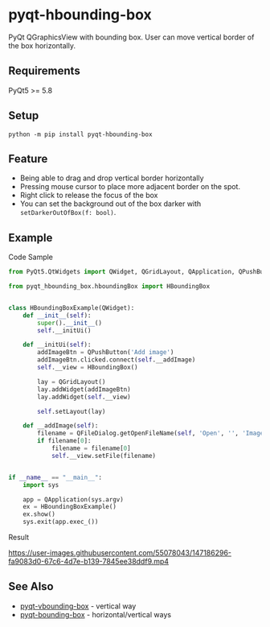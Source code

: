 # pyqt-hbounding-box
PyQt QGraphicsView with bounding box. User can move vertical border of the box horizontally.

## Requirements
PyQt5 >= 5.8

## Setup
`python -m pip install pyqt-hbounding-box`

## Feature
* Being able to drag and drop vertical border horizontally
* Pressing mouse cursor to place more adjacent border on the spot.
* Right click to release the focus of the box
* You can set the background out of the box darker with `setDarkerOutOfBox(f: bool)`.

## Example
Code Sample

```python
from PyQt5.QtWidgets import QWidget, QGridLayout, QApplication, QPushButton, QFileDialog

from pyqt_hbounding_box.hboundingBox import HBoundingBox


class HBoundingBoxExample(QWidget):
    def __init__(self):
        super().__init__()
        self.__initUi()

    def __initUi(self):
        addImageBtn = QPushButton('Add image')
        addImageBtn.clicked.connect(self.__addImage)
        self.__view = HBoundingBox()

        lay = QGridLayout()
        lay.addWidget(addImageBtn)
        lay.addWidget(self.__view)

        self.setLayout(lay)

    def __addImage(self):
        filename = QFileDialog.getOpenFileName(self, 'Open', '', 'Image Files (*.png *.jpg *.bmp)')
        if filename[0]:
            filename = filename[0]
            self.__view.setFile(filename)


if __name__ == "__main__":
    import sys

    app = QApplication(sys.argv)
    ex = HBoundingBoxExample()
    ex.show()
    sys.exit(app.exec_())
```

Result

https://user-images.githubusercontent.com/55078043/147186296-fa9083d0-67c6-4d7e-b139-7845ee38ddf9.mp4

## See Also
* <a href="https://github.com/yjg30737/pyqt-vbounding-box.git">pyqt-vbounding-box</a> - vertical way
* <a href="https://github.com/yjg30737/pyqt-bounding-box.git">pyqt-bounding-box</a> - horizontal/vertical ways


